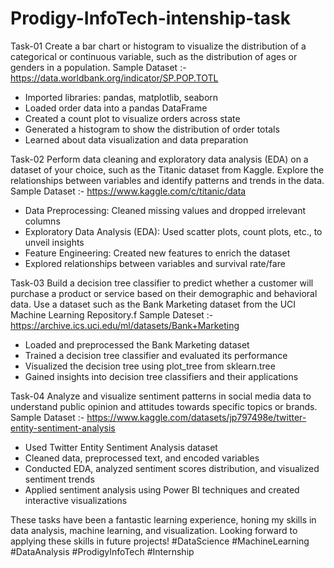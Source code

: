 # Prodigy-InfoTech-intenship-task
Task-01
Create a bar chart or histogram to visualize the distribution of a categorical or continuous variable, such as the distribution of ages or genders in a population.
Sample Dataset :-
https://data.worldbank.org/indicator/SP.POP.TOTL

- Imported libraries: pandas, matplotlib, seaborn
- Loaded order data into a pandas DataFrame
- Created a count plot to visualize orders across state
- Generated a histogram to show the distribution of order totals
- Learned about data visualization and data preparation
     
Task-02
Perform data cleaning and exploratory data analysis (EDA) on a dataset of your choice, such as the Titanic dataset from Kaggle. Explore the relationships between variables and identify patterns and trends in the data.
Sample Dataset :- https://www.kaggle.com/c/titanic/data

- Data Preprocessing: Cleaned missing values and dropped irrelevant columns
- Exploratory Data Analysis (EDA): Used scatter plots, count plots, etc., to unveil insights
- Feature Engineering: Created new features to enrich the dataset
- Explored relationships between variables and survival rate/fare
     
Task-03
Build a decision tree classifier to predict whether a customer will purchase a product or service based on their demographic and behavioral data. Use a dataset such as the Bank Marketing dataset from the UCI Machine Learning Repository.f
Sample Dateset :-
https://archive.ics.uci.edu/ml/datasets/Bank+Marketing

- Loaded and preprocessed the Bank Marketing dataset
- Trained a decision tree classifier and evaluated its performance
- Visualized the decision tree using plot_tree from sklearn.tree
- Gained insights into decision tree classifiers and their applications
     
Task-04
Analyze and visualize sentiment patterns in social media data to understand public opinion and attitudes towards specific topics or brands.
Sample Dataset :-
https://www.kaggle.com/datasets/jp797498e/twitter-entity-sentiment-analysis

- Used Twitter Entity Sentiment Analysis dataset
- Cleaned data, preprocessed text, and encoded variables
- Conducted EDA, analyzed sentiment scores distribution, and visualized sentiment trends
- Applied sentiment analysis using Power BI techniques and created interactive visualizations


These tasks have been a fantastic learning experience, honing my skills in data analysis, machine learning, and visualization. Looking forward to applying these skills in future projects! #DataScience #MachineLearning #DataAnalysis #ProdigyInfoTech #Internship
